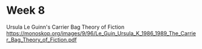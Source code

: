 # Week 8
Ursula Le Guinn's Carrier Bag Theory of Fiction
https://monoskop.org/images/9/96/Le_Guin_Ursula_K_1986_1989_The_Carrier_Bag_Theory_of_Fiction.pdf
